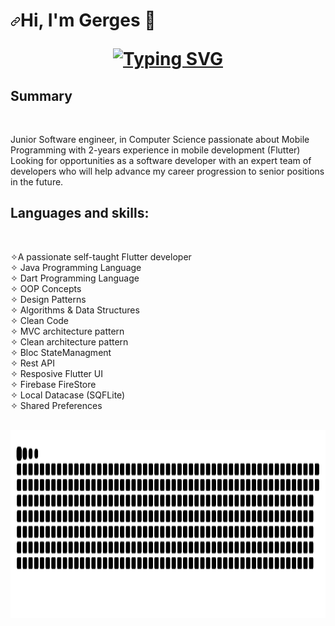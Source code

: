 <h1 align="left" dir="auto"><a id="user-content-hi--im-gerges-" class="anchor" aria-hidden="true" href="#hi--im-gerges-"><svg class="octicon octicon-link" viewBox="0 0 16 16" version="1.1" width="16" height="16" aria-hidden="true"><path d="m7.775 3.275 1.25-1.25a3.5 3.5 0 1 1 4.95 4.95l-2.5 2.5a3.5 3.5 0 0 1-4.95 0 .751.751 0 0 1 .018-1.042.751.751 0 0 1 1.042-.018 1.998 1.998 0 0 0 2.83 0l2.5-2.5a2.002 2.002 0 0 0-2.83-2.83l-1.25 1.25a.751.751 0 0 1-1.042-.018.751.751 0 0 1-.018-1.042Zm-4.69 9.64a1.998 1.998 0 0 0 2.83 0l1.25-1.25a.751.751 0 0 1 1.042.018.751.751 0 0 1 .018 1.042l-1.25 1.25a3.5 3.5 0 1 1-4.95-4.95l2.5-2.5a3.5 3.5 0 0 1 4.95 0 .751.751 0 0 1-.018 1.042.751.751 0 0 1-1.042.018 1.998 1.998 0 0 0-2.83 0l-2.5 2.5a1.998 1.998 0 0 0 0 2.83Z"></path></svg></a><b>Hi, I'm Gerges 👋</b>
<p align="center" dir="auto">
  <a href="https://git.io/typing-svg"><img src="https://readme-typing-svg.herokuapp.com?font=Fira+Code&pause=1000&color=000000&center=true&width=435&lines=Welcome;I'am+a+Flutter+Developer" alt="Typing SVG" /></a>
</p>
<h2 dir="auto"><b> Summary </b></h2><br>
<p dir="auto">Junior Software engineer, in Computer Science passionate about Mobile Programming with 2-years experience in 
mobile development (Flutter) Looking for opportunities as a software developer with an expert team of 
developers who will help advance my career progression to senior positions in the future.
<br></p>
<h2 dir="auto"><b> Languages and skills: </b></h2><br>
<p dir="auto">✧A passionate self-taught Flutter developer<br>
✧ Java Programming Language<br>
✧ Dart Programming Language<br>
✧ OOP Concepts<br>
✧ Design Patterns<br>
✧ Algorithms & Data Structures<br>
✧ Clean Code<br>
✧ MVC architecture pattern<br>
✧ Clean architecture pattern<br>
✧ Bloc StateManagment<br>
✧ Rest API<br>
✧ Resposive Flutter UI<br>
✧ Firebase FireStore<br>
✧ Local Datacase (SQFLite)<br>
✧ Shared Preferences<br></p>
<p dir="auto"><br>
<a target="_blank" rel="noopener noreferrer" href="https://github.com/TekyaygilFethi/TekyaygilFethi/raw/output/github-contribution-grid-snake.svg"><img align="center" height="300" width="1000" alt="GIF" src="https://github.com/TekyaygilFethi/TekyaygilFethi/raw/output/github-contribution-grid-snake.svg" style="max-width: 100%;"></a>
</p>
